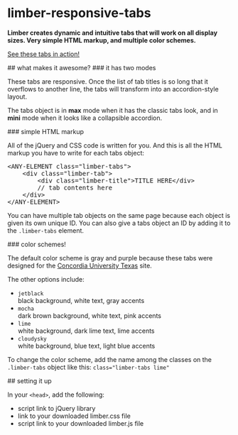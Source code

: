 # limber-responsive-tabs
<p><strong>Limber creates dynamic and intuitive tabs that will work on all display sizes. Very simple HTML markup, and multiple color schemes.</strong></p>
<p><a href="http://www.concordia.edu/page.cfm?page_ID=120" target="_blank">See these tabs in action!</a></p>
## what makes it awesome?
### it has two modes
<p>These tabs are responsive. Once the list of tab titles is so long that it overflows to another line, the tabs will transform into an accordion-style layout.</p>
<p>The tabs object is in <strong>max</strong> mode when it has the classic tabs look, and in <strong>mini</strong> mode when it looks like a collapsible accordion.</p>
### simple HTML markup
<p>All of the jQuery and CSS code is written for you. And this is all the HTML markup you have to write for each tabs object:</p>
<pre>
&#60;ANY-ELEMENT class="limber-tabs"&#62;
	&#60;div class="limber-tab"&#62;
		&#60;div class="limber-title"&#62;TITLE HERE&#60;/div&#62;
		// tab contents here
	&#60;/div&#62;
&#60;/ANY-ELEMENT&#62;
</pre>
<p>You can have multiple tab objects on the same page because each object is given its own unique ID. You can also give a tabs object an ID by adding it to the <code>.limber-tabs</code> element.</p>
### color schemes!
<p>The default color scheme is gray and purple because these tabs were designed for the <a href="http://www.concordia.edu/" target="_blank">Concordia University Texas</a> site.</p>
<p>The other options include:</p>
<ul>
<li><code>jetblack</code><br />black background, white text, gray accents</li>
<li><code>mocha</code><br />dark brown background, white text, pink accents</li>
<li><code>lime</code><br />white background, dark lime text, lime accents</li>
<li><code>cloudysky</code><br />white background, blue text, light blue accents</li>
</ul>
<p>To change the color scheme, add the name among the classes on the <code>.limber-tabs</code> object like this: <code>class="limber-tabs lime"</code></p>
## setting it up
<p>In your <code>&#60;head&#62;</code>, add the following:</p>
<ul>
<li>script link to jQuery library</li>
<li>link to your downloaded limber.css file</li>
<li>script link to your downloaded limber.js file</li>
</ul>
